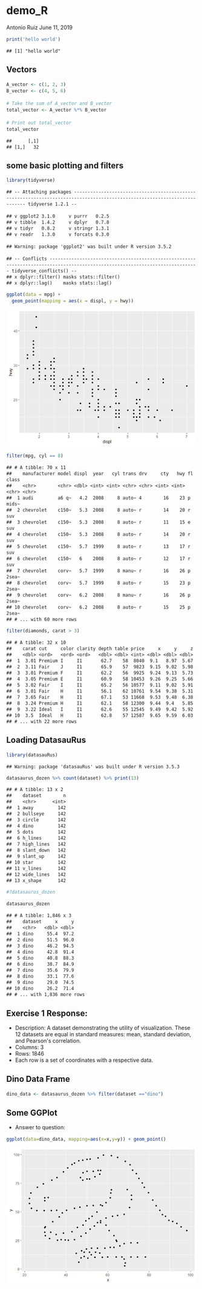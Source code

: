 demo\_R
================
Antonio Ruiz
June 11, 2019

``` r
print('hello world')
```

    ## [1] "hello world"

Vectors
-------

``` r
A_vector <- c(1, 2, 3)
B_vector <- c(4, 5, 6)

# Take the sum of A_vector and B_vector
total_vector <- A_vector %*% B_vector
  
# Print out total_vector
total_vector
```

    ##      [,1]
    ## [1,]   32

some basic plotting and filters
-------------------------------

``` r
library(tidyverse)
```

    ## -- Attaching packages -------------------------------------------------------------------------------------------------------------------------- tidyverse 1.2.1 --

    ## v ggplot2 3.1.0     v purrr   0.2.5
    ## v tibble  1.4.2     v dplyr   0.7.8
    ## v tidyr   0.8.2     v stringr 1.3.1
    ## v readr   1.3.0     v forcats 0.3.0

    ## Warning: package 'ggplot2' was built under R version 3.5.2

    ## -- Conflicts ----------------------------------------------------------------------------------------------------------------------------- tidyverse_conflicts() --
    ## x dplyr::filter() masks stats::filter()
    ## x dplyr::lag()    masks stats::lag()

``` r
ggplot(data = mpg) + 
  geom_point(mapping = aes(x = displ, y = hwy))
```

![](activity_1_2_files/figure-markdown_github/unnamed-chunk-3-1.png)

``` r
filter(mpg, cyl == 8)
```

    ## # A tibble: 70 x 11
    ##    manufacturer model displ  year   cyl trans drv     cty   hwy fl    class
    ##    <chr>        <chr> <dbl> <int> <int> <chr> <chr> <int> <int> <chr> <chr>
    ##  1 audi         a6 q~   4.2  2008     8 auto~ 4        16    23 p     mids~
    ##  2 chevrolet    c150~   5.3  2008     8 auto~ r        14    20 r     suv  
    ##  3 chevrolet    c150~   5.3  2008     8 auto~ r        11    15 e     suv  
    ##  4 chevrolet    c150~   5.3  2008     8 auto~ r        14    20 r     suv  
    ##  5 chevrolet    c150~   5.7  1999     8 auto~ r        13    17 r     suv  
    ##  6 chevrolet    c150~   6    2008     8 auto~ r        12    17 r     suv  
    ##  7 chevrolet    corv~   5.7  1999     8 manu~ r        16    26 p     2sea~
    ##  8 chevrolet    corv~   5.7  1999     8 auto~ r        15    23 p     2sea~
    ##  9 chevrolet    corv~   6.2  2008     8 manu~ r        16    26 p     2sea~
    ## 10 chevrolet    corv~   6.2  2008     8 auto~ r        15    25 p     2sea~
    ## # ... with 60 more rows

``` r
filter(diamonds, carat > 3)
```

    ## # A tibble: 32 x 10
    ##    carat cut     color clarity depth table price     x     y     z
    ##    <dbl> <ord>   <ord> <ord>   <dbl> <dbl> <int> <dbl> <dbl> <dbl>
    ##  1  3.01 Premium I     I1       62.7    58  8040  9.1   8.97  5.67
    ##  2  3.11 Fair    J     I1       65.9    57  9823  9.15  9.02  5.98
    ##  3  3.01 Premium F     I1       62.2    56  9925  9.24  9.13  5.73
    ##  4  3.05 Premium E     I1       60.9    58 10453  9.26  9.25  5.66
    ##  5  3.02 Fair    I     I1       65.2    56 10577  9.11  9.02  5.91
    ##  6  3.01 Fair    H     I1       56.1    62 10761  9.54  9.38  5.31
    ##  7  3.65 Fair    H     I1       67.1    53 11668  9.53  9.48  6.38
    ##  8  3.24 Premium H     I1       62.1    58 12300  9.44  9.4   5.85
    ##  9  3.22 Ideal   I     I1       62.6    55 12545  9.49  9.42  5.92
    ## 10  3.5  Ideal   H     I1       62.8    57 12587  9.65  9.59  6.03
    ## # ... with 22 more rows

Loading DatasauRus
------------------

``` r
library(datasauRus)
```

    ## Warning: package 'datasauRus' was built under R version 3.5.3

``` r
datasaurus_dozen %>% count(dataset) %>% print(13)
```

    ## # A tibble: 13 x 2
    ##    dataset        n
    ##    <chr>      <int>
    ##  1 away         142
    ##  2 bullseye     142
    ##  3 circle       142
    ##  4 dino         142
    ##  5 dots         142
    ##  6 h_lines      142
    ##  7 high_lines   142
    ##  8 slant_down   142
    ##  9 slant_up     142
    ## 10 star         142
    ## 11 v_lines      142
    ## 12 wide_lines   142
    ## 13 x_shape      142

``` r
#?datasaurus_dozen
```

``` r
datasaurus_dozen
```

    ## # A tibble: 1,846 x 3
    ##    dataset     x     y
    ##    <chr>   <dbl> <dbl>
    ##  1 dino     55.4  97.2
    ##  2 dino     51.5  96.0
    ##  3 dino     46.2  94.5
    ##  4 dino     42.8  91.4
    ##  5 dino     40.8  88.3
    ##  6 dino     38.7  84.9
    ##  7 dino     35.6  79.9
    ##  8 dino     33.1  77.6
    ##  9 dino     29.0  74.5
    ## 10 dino     26.2  71.4
    ## # ... with 1,836 more rows

Exercise 1 Response:
--------------------

-   Description: A dataset demonstrating the utility of visualization. These 12 datasets are equal in standard measures: mean, standard deviation, and Pearson's correlation.
-   Columns: 3
-   Rows: 1846
-   Each row is a set of coordinates with a respective data.

Dino Data Frame
---------------

``` r
dino_data <- datasaurus_dozen %>% filter(dataset =="dino")
```

Some GGPlot
-----------

-   Answer to question:

``` r
ggplot(data=dino_data, mapping=aes(x=x,y=y)) + geom_point()
```

![](activity_1_2_files/figure-markdown_github/unnamed-chunk-7-1.png)
